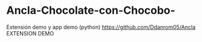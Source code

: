 # Ancla-Chocolate-con-Chocobo-
Extensión demo y  app demo (python)
https://github.com/Ddanrom05/Ancla EXTENSION DEMO
